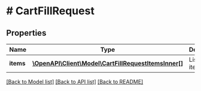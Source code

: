 # # CartFillRequest

## Properties

Name | Type | Description | Notes
------------ | ------------- | ------------- | -------------
**items** | [**\OpenAPI\Client\Model\CartFillRequestItemsInner[]**](CartFillRequestItemsInner.md) | List of items. |

[[Back to Model list]](../../README.md#models) [[Back to API list]](../../README.md#endpoints) [[Back to README]](../../README.md)
